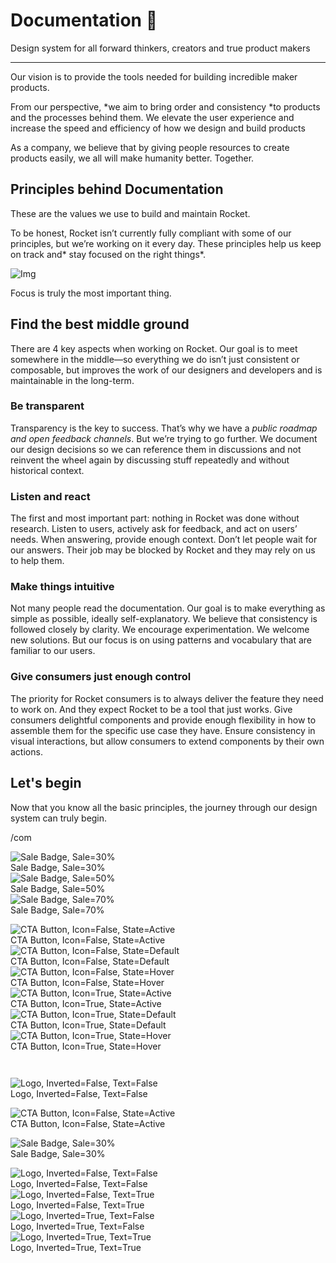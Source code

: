 
# Documentation 🚀

Design system for all forward thinkers, creators and true product makers

---

Our vision is to provide the tools needed for building incredible maker products.

From our perspective, *we aim to bring order and consistency *to products and the processes behind them. We elevate the user experience and increase the speed and efficiency of how we design and build products

As a company, we believe that by giving people resources to create products easily, we all will make humanity better. Together.

## Principles behind Documentation

These are the values we use to build and maintain Rocket.

To be honest, Rocket isn’t currently fully compliant with some of our principles, but we’re working on it every day. These principles help us keep on track and* stay focused on the right things*.

![Img](https://studio-assets.supernova.io/design-systems/14533/9289758a-6300-472a-bbc6-a57098081abf.jpeg)

Focus is truly the most important thing.

## Find the best middle ground

There are 4 key aspects when working on Rocket. Our goal is to meet somewhere in the middle—so everything we do isn’t just consistent or composable, but improves the work of our designers and developers and is maintainable in the long-term.

### Be transparent

Transparency is the key to success. That’s why we have a *public roadmap and open feedback channels*. But we’re trying to go further. We document our design decisions so we can reference them in discussions and not reinvent the wheel again by discussing stuff repeatedly and without historical context.

### Listen and react

The first and most important part: nothing in Rocket was done without research. Listen to users, actively ask for feedback, and act on users’ needs. When answering, provide enough context. Don’t let people wait for our answers. Their job may be blocked by Rocket and they may rely on us to help them.

### Make things intuitive

Not many people read the documentation. Our goal is to make everything as simple as possible, ideally self-explanatory. We believe that consistency is followed closely by clarity. We encourage experimentation. We welcome new solutions. But our focus is on using patterns and vocabulary that are familiar to our users.

### Give consumers just enough control

The priority for Rocket consumers is to always deliver the feature they need to work on. And they expect Rocket to be a tool that just works. Give consumers delightful components and provide enough flexibility in how to assemble them for the specific use case they have. Ensure consistency in visual interactions, but allow consumers to extend components by their own actions.

## Let's begin

Now that you know all the basic principles, the journey through our design system can truly begin.

/com

  
![Sale Badge, Sale=30%](https://studio-assets.supernova.io/design-systems/14533/f50b5e4c-966a-438a-ba89-9a60e18d0452.png)  
Sale Badge, Sale=30%  
![Sale Badge, Sale=50%](https://studio-assets.supernova.io/design-systems/14533/5154d7c1-d769-4d70-8137-0518c8478f59.png)  
Sale Badge, Sale=50%  
![Sale Badge, Sale=70%](https://studio-assets.supernova.io/design-systems/14533/1dff3df8-4f6a-479e-bea8-9e86aec3cb6c.png)  
Sale Badge, Sale=70%  


  
![CTA Button, Icon=False, State=Active](https://studio-assets.supernova.io/design-systems/14533/fa555c05-bc30-49c7-a31d-b885f8042042.png)  
CTA Button, Icon=False, State=Active  
![CTA Button, Icon=False, State=Default](https://studio-assets.supernova.io/design-systems/14533/6afb075c-04a7-4a74-b98b-d977f1c8c110.png)  
CTA Button, Icon=False, State=Default  
![CTA Button, Icon=False, State=Hover](https://studio-assets.supernova.io/design-systems/14533/8c54fd3f-92ab-467c-8693-a44f83481bd3.png)  
CTA Button, Icon=False, State=Hover  
![CTA Button, Icon=True, State=Active](https://studio-assets.supernova.io/design-systems/14533/973081c6-4897-47f2-9596-faa5d6cf3c9a.png)  
CTA Button, Icon=True, State=Active  
![CTA Button, Icon=True, State=Default](https://studio-assets.supernova.io/design-systems/14533/159923ff-70c2-41e2-abd9-c9157f409eb4.png)  
CTA Button, Icon=True, State=Default  
![CTA Button, Icon=True, State=Hover](https://studio-assets.supernova.io/design-systems/14533/a984f800-29fa-42e0-a545-4c5808dea274.png)  
CTA Button, Icon=True, State=Hover  


```javascript  
  
```

  
![Logo, Inverted=False, Text=False](https://studio-assets.supernova.io/design-systems/14533/86b382ae-93c0-4735-b2d7-c3aa9141ab2a.png)  
Logo, Inverted=False, Text=False  


  
  


  
![CTA Button, Icon=False, State=Active](https://studio-assets.supernova.io/design-systems/14533/fa555c05-bc30-49c7-a31d-b885f8042042.png)  
CTA Button, Icon=False, State=Active  


  
![Sale Badge, Sale=30%](https://studio-assets.supernova.io/design-systems/14533/f50b5e4c-966a-438a-ba89-9a60e18d0452.png)  
Sale Badge, Sale=30%  


  
![Logo, Inverted=False, Text=False](https://studio-assets.supernova.io/design-systems/14533/86b382ae-93c0-4735-b2d7-c3aa9141ab2a.png)  
Logo, Inverted=False, Text=False  
![Logo, Inverted=False, Text=True](https://studio-assets.supernova.io/design-systems/14533/ffd34eaf-9e8f-47e9-a70a-6267030d19b2.png)  
Logo, Inverted=False, Text=True  
![Logo, Inverted=True, Text=False](https://studio-assets.supernova.io/design-systems/14533/7365d47b-9a5b-43cf-96fe-081296c71cfc.png)  
Logo, Inverted=True, Text=False  
![Logo, Inverted=True, Text=True](https://studio-assets.supernova.io/design-systems/14533/bed0a211-620e-47d2-bd0d-f3eb27950a9a.png)  
Logo, Inverted=True, Text=True  
